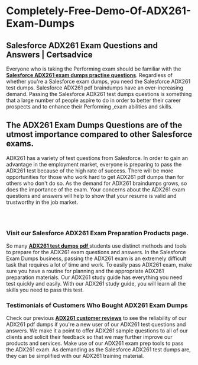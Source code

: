 # Completely-Free-Demo-Of-ADX261-Exam-Dumps
<h2><strong>Salesforce ADX261 Exam Questions and Answers | Certsadvice</strong></h2> <p>Everyone who is taking the Performing exam should be familiar with the <a href="http://www.certsadvice.com/salesforce/adx261-practice-questions"><strong>Salesforce ADX261 exam dumps practise questions</strong></a>. Regardless of whether you&#39;re a Salesforce exam dumps, you need the Salesforce ADX261 test dumps. Salesforce ADX261 pdf braindumps have an ever-increasing demand. Passing the Salesforce ADX261 test dumps questions is something that a large number of people aspire to do in order to better their career prospects and to enhance their Performing ,exam abilities and skills.</p> <h2><strong>The ADX261 Exam Dumps Questions are of the utmost importance compared to other Salesforce exams.</strong></h2> <p>ADX261 has a variety of test questions from Salesforce. In order to gain an advantage in the employment market, everyone is preparing to pass the ADX261 test because of the high rate of success. There will be more opportunities for those who work hard to get ADX261 pdf dumps than for others who don&#39;t do so. As the demand for ADX261 braindumps grows, so does the importance of the exam. Your concerns about the ADX261 exam questions and answers will help to show that your resume is valid and trustworthy in the job market.</p> <p><a href="http://www.certsadvice.com/salesforce/adx261-practice-questions" style="display: block; padding: 1em 0; text-align: center; "><img alt="" src="https://1.bp.blogspot.com/-RUOr8Wn-CRk/YUYAxC8kcHI/AAAAAAAAAnw/F7BbdI3tw8QDj5z8iX0vQAioQzKiUxduwCLcBGAsYHQ/s0/unnamed.jpg" /></a></p> <h3><strong>Visit our Salesforce ADX261 Exam Preparation Products page.</strong></h3> <p>So many <a href="http://www.certsadvice.com/salesforce/adx261-practice-questions"><strong>ADX261 test dumps pdf </strong></a>students use distinct methods and tools to prepare for the ADX261 exam questions and answers. In the Salesforce Exam Dumps business, passing the ADX261 exam is an extremely difficult task that requires a lot of time and work. To easily pass ADX261 exam, make sure you have a routine for planning and the appropriate ADX261 preparation materials. Our ADX261 study guide has everything you need test quickly and easily. With our ADX261 study guide, you will learn all the skills you need to pass this test.</p> <h3><strong>Testimonials of Customers Who Bought ADX261 Exam Dumps</strong></h3> <p>Check our previous <a href="http://www.certsadvice.com/salesforce/adx261-practice-questions"><strong>ADX261 customer reviews</strong></a> to see the reliability of our ADX261 pdf dumps if you&#39;re a new user of our ADX261 test questions and answers. We make it a point to offer ADX261 sample questions to all of our clients and solicit their feedback so that we may further improve our products and services. Make use of our ADX261 exam prep tools to pass the ADX261 exam. As demanding as the Salesforce ADX261 test dumps are, they can be simplified with our ADX261 training material.</p>
